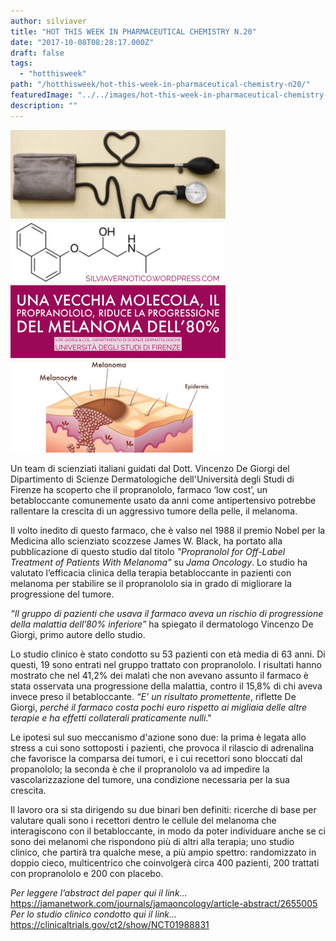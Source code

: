 ```yaml
---
author: silviaver
title: "HOT THIS WEEK IN PHARMACEUTICAL CHEMISTRY N.20"
date: "2017-10-08T08:28:17.000Z"
draft: false
tags:
  - "hotthisweek"
path: "/hotthisweek/hot-this-week-in-pharmaceutical-chemistry-n20/"
featuredImage: "../../images/hot-this-week-in-pharmaceutical-chemistry-n-20.md/img_3163.jpg"
description: ""
---
```


![IMG_3163.JPG](../../images/hot-this-week-in-pharmaceutical-chemistry-n-20.md/img_3163.jpg)

Un team di scienziati italiani guidati dal Dott. Vincenzo De Giorgi del Dipartimento di Scienze Dermatologiche dell'Università degli Studi di Firenze ha scoperto che il propranololo, farmaco ‘low cost’, un betabloccante comunemente usato da anni come antipertensivo potrebbe rallentare la crescita di un aggressivo tumore della pelle, il melanoma.

Il volto inedito di questo farmaco, che è valso nel 1988 il premio Nobel per la Medicina allo scienziato scozzese James W. Black, ha portato alla pubblicazione di questo studio dal titolo _"Propranolol for Off-Label Treatment of Patients With Melanoma"_ su _Jama Oncology_. Lo studio ha valutato l’efficacia clinica della terapia betabloccante in pazienti con melanoma per stabilire se il propranololo sia in grado di migliorare la progressione del tumore.

_“Il gruppo di pazienti che usava il farmaco aveva un rischio di progressione della malattia dell’80% inferiore”_ ha spiegato il dermatologo Vincenzo De Giorgi, primo autore dello studio.

Lo studio clinico è stato condotto su 53 pazienti con età media di 63 anni. Di questi, 19 sono entrati nel gruppo trattato con propranololo. I risultati hanno mostrato che nel 41,2% dei malati che non avevano assunto il farmaco è stata osservata una progressione della malattia, contro il 15,8% di chi aveva invece preso il betabloccante. _“E’ un risultato promettente_, riflette De Giorgi, _perché il farmaco costa pochi euro rispetto ai migliaia delle altre terapie e ha effetti collaterali praticamente nulli_."

Le ipotesi sul suo meccanismo d'azione sono due: la prima è legata allo stress a cui sono sottoposti i pazienti, che provoca il rilascio di adrenalina che favorisce la comparsa dei tumori, e i cui recettori sono bloccati dal propanololo; la seconda è che il propranololo va ad impedire la vascolarizzazione del tumore, una condizione necessaria per la sua crescita.

Il lavoro ora si sta dirigendo su due binari ben definiti: ricerche di base per valutare quali sono i recettori dentro le cellule del melanoma che interagiscono con il betabloccante, in modo da poter individuare anche se ci sono dei melanomi che rispondono più di altri alla terapia; uno studio clinico, che partirà tra qualche mese, a più ampio spettro: randomizzato in doppio cieco, multicentrico che coinvolgerà circa 400 pazienti, 200 trattati con propranololo e 200 con placebo.

_Per leggere l’abstract del paper qui il link…_ https://jamanetwork.com/journals/jamaoncology/article-abstract/2655005 _Per lo studio clinico condotto qui il link…_ https://clinicaltrials.gov/ct2/show/NCT01988831
